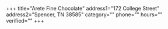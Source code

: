 +++
title="Arete Fine Chocolate"
address1="172 College Street"
address2="Spencer, TN 38585"
category=""
phone=""
hours=""
verified=""
+++
